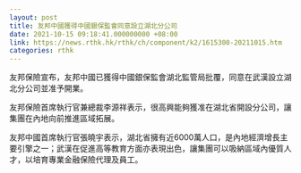 ```yaml
---
layout: post
title: 友邦中國獲得中國銀保監會同意設立湖北分公司
date: 2021-10-15 09:18:41.000000000 +08:00
link: https://news.rthk.hk/rthk/ch/component/k2/1615300-20211015.htm
categories: rthk
---
```


友邦保險宣布，友邦中國已獲得中國銀保監會湖北監管局批覆，同意在武漢設立湖北分公司並准予開業。 
 
友邦保險首席執行官兼總裁李源祥表示，很高興能夠獲准在湖北省開設分公司，讓集團在內地向前推進區域拓展。

友邦中國首席執行官張曉宇表示，湖北省擁有近6000萬人口，是內地經濟增長主要引擎之一；武漢在促進高等教育方面亦表現出色，讓集團可以吸納區域內優質人才，以培育專業金融保險代理及員工。
